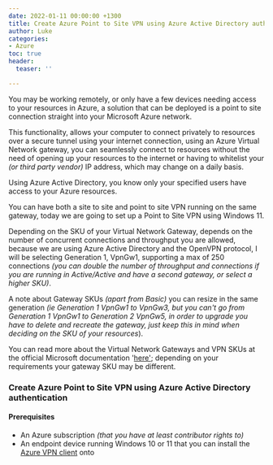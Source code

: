 ```yaml
---
date: 2022-01-11 00:00:00 +1300
title: Create Azure Point to Site VPN using Azure Active Directory authentication
author: Luke
categories:
- Azure
toc: true
header:
  teaser: ''

---
```

You may be working remotely, or only have a few devices needing access to your resources in Azure, a solution that can be deployed is a point to site connection straight into your Microsoft Azure network.

This functionality, allows your computer to connect privately to resources over a secure tunnel using your internet connection, using an Azure Virtual Network gateway, you can seamlessly connect to resources without the need of opening up your resources to the internet or having to whitelist your _(or third party vendor)_ IP address, which may change on a daily basis.

Using Azure Active Directory, you know only your specified users have access to your Azure resources.

You can have both a site to site and point to site VPN running on the same gateway, today we are going to set up a Point to Site VPN using Windows 11.

Depending on the SKU of your Virtual Network Gateway, depends on the number of concurrent connections and throughput you are allowed, because we are using Azure Active Directory and the OpenVPN protocol, I will be selecting Generation 1, VpnGw1, supporting a max of 250 connections _(you can double the number of throughput and connections if you are running in Active/Active and have a second gateway, or select a higher SKU)_.

A note about Gateway SKUs _(apart from Basic)_ you can resize in the same generation _(ie Generation 1 VpnGw1 to VpnGw3, but you can't go from Generation 1 VpnGw1 to Generation 2 VpnGw5, in order to upgrade you have to delete and recreate the gateway, just keep this in mind when deciding on the SKU of your resources_).

You can read more about the Virtual Network Gateways and VPN SKUs at the official Microsoft documentation '[here'](https://docs.microsoft.com/en-us/azure/vpn-gateway/vpn-gateway-about-vpngateways "What is VPN Gateway?"); depending on your requirements your gateway SKU may be different.

### Create Azure Point to Site VPN using Azure Active Directory authentication

#### Prerequisites

* An Azure subscription _(that you have at least contributor rights to)_
* An endpoint device running Windows 10 or 11 that you can install the [Azure VPN client](https://www.microsoft.com/en-us/p/azure-vpn-client-preview/9np355qt2sqb?rtc=2&activetab=pivot:overviewtab " Azure VPN Client") onto